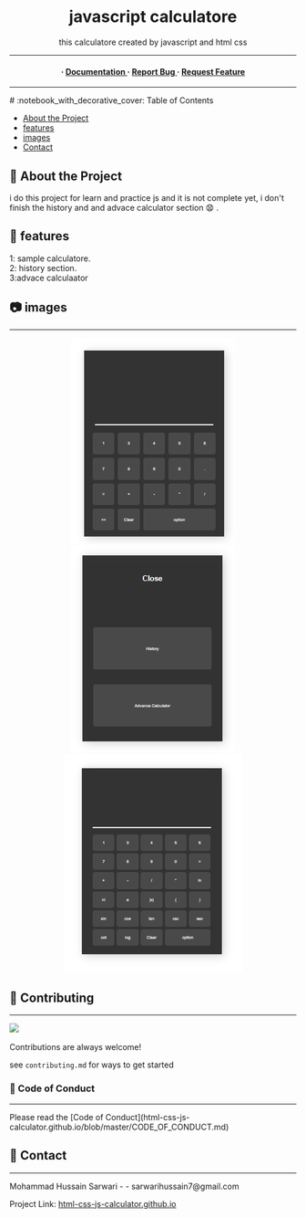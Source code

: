 
<div align='center'>

<h1>javascript calculatore </h1>
<p>this calculatore created by javascript and html css</p>
<hr>
<h4> <span> · </span> <a href="https://github.com/hussainsarwari/html-css-js-calculator.github.io/blob/master/README.md"> Documentation </a> <span> · </span> <a href="https://github.com/hussainsarwari/html-css-js-calculator.github.io/issues"> Report Bug </a> <span> · </span> <a href="https://github.com/hussainsarwari/html-css-js-calculator.github.io/issues"> Request Feature </a> </h4>


</div>
<hr>
# :notebook_with_decorative_cover: Table of Contents

- [About the Project](#star2-about-the-project)
- [features](#star2-features)
- [images](#camera-images)
- [Contact](#handshake-contact)


## :star2: About the Project
i do this project for learn and practice js and it is not complete yet,  i don't finish the history and and advace calculator section 😧 .
## :star2: features
1: sample calculatore.<br>
2: history section.<br>
3:advace calculaator<br>
## :camera: images
<hr>
<div align='center'>
<img src='aa.png' alt='sample calculator'>
<img src='a.png' alt='sample calculator'>
<img src='x.png' alt='sample calculator'>
</div>


## :wave: Contributing
<hr>
<a href="html-css-js-calculator.github.io/graphs/contributors"> <img src="https://contrib.rocks/image?repo=Louis3797/awesome-readme-template" /> </a>

Contributions are always welcome!

see `contributing.md` for ways to get started

### :scroll: Code of Conduct
<hr>
Please read the [Code of Conduct](html-css-js-calculator.github.io/blob/master/CODE_OF_CONDUCT.md)

## :handshake: Contact
<hr>
Mohammad Hussain Sarwari - - sarwarihussain7@gmail.com

Project Link: [html-css-js-calculator.github.io](html-css-js-calculator.github.io)
